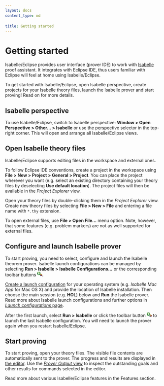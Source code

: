 ```yaml
---
layout: docs
content_type: md

title: Getting started
---
```


# Getting started

Isabelle/Eclipse provides user interface (prover IDE) to work with [Isabelle][isabelle] proof assistant. It integrates with Eclipse IDE, thus users familiar with Eclipse will feel at home using Isabelle/Eclipse.

To get started with Isabelle/Eclipse, open Isabelle perspective, create projects for your Isabelle theory files, launch the Isabelle prover and start proving! Read on for more details.

[isabelle]: http://isabelle.in.tum.de


## Isabelle perspective

To use Isabelle/Eclipse, switch to Isabelle perspective: **Window > Open Perspective > Other... > Isabelle** or use the perspective selector in the top-right corner. This will open and arrange all Isabelle/Eclipse views.


## Open Isabelle theory files

Isabelle/Eclipse supports editing files in the workspace and external ones.

To follow Eclipse IDE conventions, create a project in the workspace using **File > New > Project > General > Project**. You can place the project wherever you want (e.g. select an existing directory containing your theory files by deselecting **Use default location**). The project files will then be available in the _Project Explorer_ view.

Open your theory files by double-clicking them in the _Project Explorer_ view. Create new theory files by selecting **File > New > File** and entering a file name with `*.thy` extension.

To open external files, use **File > Open File...** menu option. Note, however, that some features (e.g. problem markers) are not as well supported for external files.


## Configure and launch Isabelle prover

To start proving, you need to select, configure and launch the Isabelle theorem prover. Isabelle launch configurations can be managed by selecting **Run > Isabelle > Isabelle Configurations...** or the corresponding toolbar buttons ![Isabelle launch](../images/launch-isabelle-run-icon.png).

[Create a launch configuration][launch-config] for your operating system (e.g. _Isabelle Mac App_ for Mac OS X) and provide the location of Isabelle installation. Then choose the main session (e.g. **HOL**) below and **Run** the Isabelle prover. Read more about Isabelle launch configurations and further options in [_Launch configurations_ page][launch-config].

After the first launch, select **Run > Isabelle** or click the toolbar button ![Isabelle launch](../images/launch-isabelle-run-icon.png) to launch the last Isabelle configuration. You will need to launch the prover again when you restart Isabelle/Eclipse.

[launch-config]: ../features/launch-config.html


## Start proving

To start proving, open your theory files. The visible file contents are automatically sent to the prover. The progress and results are displayed in [the editor](../features/theory-editor.html). Use the [_Prover Output_ view](../features/prover-output.html) to inspect the outstanding goals and other results for commands selected in the editor.

Read more about various Isabelle/Eclipse features in the Features section.

